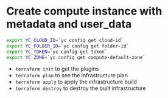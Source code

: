 # Create compute instance with metadata and user_data

```bash
export YC_CLOUD_ID=`yc config get cloud-id`
export YC_FOLDER_ID=`yc config get folder-id`
export YC_TOKEN=`yc config get token`
export YC_ZONE=`yc config get compute-default-zone`
```

* `terraform init` to get the plugins
* `terraform plan` to see the infrastructure plan
* `terraform apply` to apply the infrastructure build
* `terraform destroy` to destroy the built infrastructure
